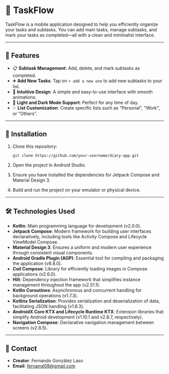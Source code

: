 # 🎯 **TaskFlow**

TaskFlow is a mobile application designed to help you efficiently organize your tasks and subtasks. You can add main tasks, manage subtasks, and mark your tasks as completed—all with a clean and minimalist interface.

---

## 🚀 **Features**

- 📋 **Subtask Management**: Add, delete, and mark subtasks as completed.
- ➕ **Add New Tasks**: Tap on `+ add a new one` to add new subtasks to your list.
- 🎨 **Intuitive Design**: A simple and easy-to-use interface with smooth animations.
- 🌙 **Light and Dark Mode Support**: Perfect for any time of day.
- ✨ **List Customization**: Create specific lists such as "Personal", "Work", or "Others".

---

## 📲 **Installation**

1. Clone this repository:

   ```bash
   git clone https://github.com/your-username/diary-app.git
   ```
2. Open the project in Android Studio.
3. Ensure you have installed the dependencies for Jetpack Compose and Material Design 3.
4. Build and run the project on your emulator or physical device.

---

## 🛠️ **Technologies Used**

- **Kotlin**: Main programming language for development (v2.0.0).
- **Jetpack Compose**: Modern framework for building user interfaces declaratively, including tools like Activity Compose and Lifecycle ViewModel Compose.
- **Material Design 3**: Ensures a uniform and modern user experience through consistent visual components.
- **Android Gradle Plugin (AGP)**: Essential tool for compiling and packaging the application (v8.8.0).
- **Coil Compose**: Library for efficiently loading images in Compose applications (v2.6.0).
- **Hilt**: Dependency injection framework that simplifies instance management throughout the app (v2.51.1).
- **Kotlin Coroutines**: Asynchronous and concurrent handling for background operations (v1.7.3).
- **Kotlinx Serialization**: Provides serialization and deserialization of data, facilitating JSON handling (v1.6.3).
- **AndroidX Core KTX and Lifecycle Runtime KTX**: Extension libraries that simplify Android development (v1.10.1 and v2.8.7, respectively).
- **Navigation Compose**: Declarative navigation management between screens (v2.8.5).

---

## 📧 **Contact**

- **Creator**: Fernando González Laso
- **Email**: fernangl08@gmail.com
